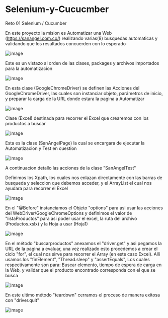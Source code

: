 # Selenium-y-Cucucmber
Reto 01 Selenium / Cucumber

En este proyecto la mision es Automatizar una Web (https://sanangel.com.co/) realizando varias(8) busquedas automaticas y validando que los resultados concuerden con lo esperado


![image](https://user-images.githubusercontent.com/95547617/145333022-d6d61ce1-3367-40b5-9910-d85ddd0ec814.png)


Este es un vistazo al orden de las clases, packages y archivos importados para la automatizacion

![image](https://user-images.githubusercontent.com/95547617/145331826-c8b3ae7e-84ff-4cdc-a79b-7f3b3caa4a34.png)


En esta clase (GoogleChromeDriver) se definen las Acciones del GoogleChromeDriver, las cuales son instanciar objeto, parámetros de inicio,
y preparar la carga de la URL donde estara la pagina a Automatizar


![image](https://user-images.githubusercontent.com/95547617/145331545-22186caa-6e7b-47f8-97f4-740c8a7299e5.png)

Clase (Excel) destinada para recorrer el Excel que crearemos con los productos a buscar

![image](https://user-images.githubusercontent.com/95547617/145331726-9c17053f-23e8-4136-95ca-81a21a580976.png)


Esta es la clase (SanAngelPage) la cual se encargara de ejecutar la Automatizacion y Test en cuestion


![image](https://user-images.githubusercontent.com/95547617/145332015-8fd8116d-2b7a-4c88-8f59-e0b3828c391e.png)


A continuacion detallo las acciones de la clase "SanAngelTest"

Definimos los Xpath, los cuales nos enlazan directamente con las barras de busqueda y seleccion que debemos acceder, y el ArrayList
el cual nos ayudara para recorrer el Excel 

![image](https://user-images.githubusercontent.com/95547617/145332133-f0849113-1057-4c5a-8a31-4a2e7d72cd84.png)


En el "@Before" instanciamos el Objeto "options" para asi usar las acciones del WebDriver/GoogleChromeOptions
y definimos el valor de "listaProductos" para asi poder usar el excel, la ruta del archivo (Productos.xslx) y la Hoja a usar (Hoja1)


![image](https://user-images.githubusercontent.com/95547617/145332375-71d818ba-5804-4ae6-a4fe-f11faf547484.png)

En el método "buscarproductos" anexamos el "driver.get" y asi pegamos la URL de la pagina a evaluar, una vez realizado esto
procedemos a crear el ciclo "for", el cual nos sirve para recorrer el Array (en este caso Excel).
Allí usamos los "finElement", "Thread.sleep" y "assertEquals", Los cuales respectivamente son para: Buscar elemento, tiempo de espera de carga en la Web, y validar
que el producto encontrado corresponda con el que se busca 


![image](https://user-images.githubusercontent.com/95547617/145332751-86538b76-96ba-41b0-aa1b-d253db351a1a.png)


En este ultimo método "teardown" cerramos el proceso de manera exitosa con "driver.quit"

![image](https://user-images.githubusercontent.com/95547617/145332806-7341621c-c49b-4ba4-82ad-25212ec33849.png)












